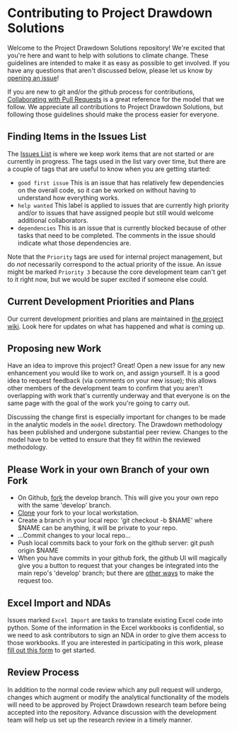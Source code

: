 # Contributing to Project Drawdown Solutions

Welcome to the Project Drawdown Solutions repository! We're excited that you're here and want to help
with solutions to climate change.   These guidelines are intended to make it as easy as possible 
to get involved. If you have any questions that aren't discussed below, please let us know by 
[opening an issue](https://github.com/ProjectDrawdown/solutions/issues)!

If you are new to git and/or the github process for contributions,
[Collaborating with Pull Requests](https://docs.github.com/en/github/collaborating-with-pull-requests)
is a great reference for the model that we follow.
We appreciate all contributions to Project Drawdown Solutions, but following those guidelines should make the
process easier for everyone.

## Finding Items in the Issues List

The [Issues List](https://github.com/ProjectDrawdown/solutions/issues) is where we keep work items that are not
started or are currently in progress.   The tags used in the list vary over time, but there are a couple of tags that are
useful to know when you are getting started:

 * `good first issue`  This is an issue that has relatively few dependencies on the overall code, so it can be
 worked on without having to understand how everything works.
 * `help wanted`  This label is applied to issues that are currently high priority and/or to issues that have assigned
 people but still would welcome additional collaborators.
 * `dependencies`  This is an issue that is currently blocked because of other tasks that need to be completed.  The comments
 in the issue should indicate what those dependencies are.

Note that the `Priority` tags are used for internal project management, but do _not_ necessarily correspond to the actual
priority of the issue.  An issue might be marked `Priority 3` because the core development team can't get to it right now,
but we would be super excited if someone else could.

## Current Development Priorities and Plans

Our current development priorities and plans are maintained in 
[the project wiki](https://github.com/ProjectDrawdown/solutions/wiki).
Look here for updates on what has happened and what is coming up.

## Proposing new Work

Have an idea to improve this project?  Great!  Open a new issue for any new enhancement you would like to work on, and
assign yourself.  It is a good idea to request feedback (via comments on your new issue); this allows other members of the development team to confirm that you aren't overlapping with work that's currently underway and that everyone is on the same page with the goal of the work you're going to carry out.

Discussing the change first is especially important for changes to be made in the analytic models in the `model` directory. The Drawdown methodology has been published and undergone substantial peer review. Changes to the model have to be vetted to ensure that they fit within the reviewed methodology.

## Please Work in your own Branch of your own Fork

* On Github, [fork](https://docs.github.com/en/get-started/quickstart/fork-a-repo) the develop branch. This will give you your own repo with the same 'develop' branch.
* [Clone](https://docs.github.com/en/github/creating-cloning-and-archiving-repositories/cloning-a-repository-from-github/cloning-a-repository) your fork to your local workstation.
* Create a branch in your local repo: 'git checkout -b $NAME' where $NAME can be anything, it will be private to your repo.
* ...Commit changes to your local repo...
* Push local commits back to your fork on the github server: git push origin $NAME
* When you have commits in your github fork, the github UI will magically give you a button to request that your changes be integrated into the main repo's 'develop' branch; but there are [other ways](https://docs.github.com/en/github/collaborating-with-pull-requests/proposing-changes-to-your-work-with-pull-requests/creating-a-pull-request#creating-the-pull-request) to make the request too.

## Excel Import and NDAs

Issues marked `Excel Import` are tasks to translate existing Excel code into python.  Some of the information in the Excel workbooks
is confidential, so we need to ask contributors to sign an NDA in order to give them access to those workbooks.  If you are 
interested in participating in this work, please [fill out this form](https://forms.gle/GWhqwN3rs78knNAt8) to get started.

## Review Process

In addition to the normal code review which any pull request will undergo, changes which augment or modify the analytical functionality of the models will need to be approved by Project Drawdown research team before being accepted into the repository.   Advance discussion with the development team will help us set up
the research review in a timely manner.





